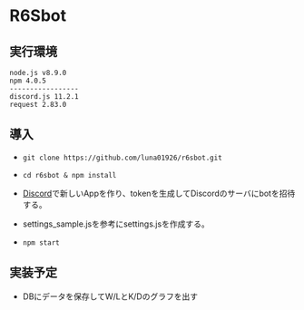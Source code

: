 # R6Sbot

## 実行環境

```
node.js v8.9.0
npm 4.0.5
-----------------
discord.js 11.2.1
request 2.83.0
```

## 導入

* `git clone https://github.com/luna01926/r6sbot.git`

* `cd r6sbot & npm install`

* [Discord](https://discordapp.com/developers)で新しいAppを作り、tokenを生成してDiscordのサーバにbotを招待する。

* settings_sample.jsを参考にsettings.jsを作成する。

* `npm start`

## 実装予定
* DBにデータを保存してW/LとK/Dのグラフを出す



